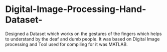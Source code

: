 # Digital-Image-Processing-Hand-Dataset-
Designed a Dataset which works on the gestures of the fingers which helps to understand by the deaf and dumb people. It was based on Digital Image processing and Tool used for compiling for it was MATLAB.
